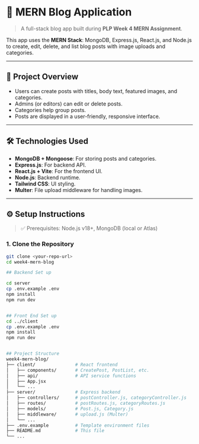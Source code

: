 # 📝 MERN Blog Application

> A full-stack blog app built during **PLP Week 4 MERN Assignment**.

This app uses the **MERN Stack**: MongoDB, Express.js, React.js, and Node.js to create, edit, delete, and list blog posts with image uploads and categories.

---

## 🚀 Project Overview

- Users can create posts with titles, body text, featured images, and categories.
- Admins (or editors) can edit or delete posts.
- Categories help group posts.
- Posts are displayed in a user-friendly, responsive interface.

---

## 🛠️ Technologies Used

- **MongoDB + Mongoose**: For storing posts and categories.
- **Express.js**: For backend API.
- **React.js + Vite**: For the frontend UI.
- **Node.js**: Backend runtime.
- **Tailwind CSS**: UI styling.
- **Multer**: File upload middleware for handling images.

---

## ⚙️ Setup Instructions

> ✅ Prerequisites: Node.js v18+, MongoDB (local or Atlas)

### 1. Clone the Repository

```bash
git clone <your-repo-url>
cd week4-mern-blog

## Backend Set up

cd server
cp .env.example .env
npm install
npm run dev


## Front End Set up
cd ../client
cp .env.example .env
npm install
npm run dev


## Project Structure
week4-mern-blog/
├── client/               # React frontend
│   ├── components/       # CreatePost, PostList, etc.
│   ├── api/              # API service functions
│   ├── App.jsx
│   └── ...
├── server/               # Express backend
│   ├── controllers/      # postController.js, categoryController.js
│   ├── routes/           # postRoutes.js, categoryRoutes.js
│   ├── models/           # Post.js, Category.js
│   ├── middleware/       # upload.js (Multer)
│   └── ...
├── .env.example          # Template environment files
├── README.md             # This file
└── ...
